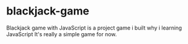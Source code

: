 # blackjack-game
Blackjack game with JavaScript is a project game i built why i learning JavaScript
It's really a simple game for now.
